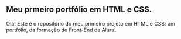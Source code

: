 ## Meu prmeiro portfólio em HTML e CSS.

Olá! Este é o repositório do meu primeiro projeto em HTML e CSS: um portfólio, da formação de Front-End da Alura!
